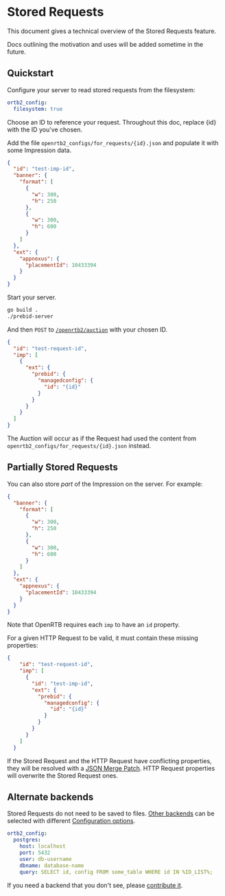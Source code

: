 # Stored Requests

This document gives a technical overview of the Stored Requests feature.

Docs outlining the motivation and uses will be added sometime in the future.

## Quickstart

Configure your server to read stored requests from the filesystem:

```yaml
ortb2_config:
  filesystem: true
```

Choose an ID to reference your request. Throughout this doc, replace {id} with the ID you've chosen.

Add the file `openrtb2_configs/for_requests/{id}.json` and populate it with some Impression data.

```json
{
  "id": "test-imp-id",
  "banner": {
    "format": [
      {
        "w": 300,
        "h": 250
      },
      {
        "w": 300,
        "h": 600
      }
    ]
  },
  "ext": {
    "appnexus": {
      "placementId": 10433394
    }
  }
}
```

Start your server.

```bash
go build .
./prebid-server
```

And then `POST` to [`/openrtb2/auction`](../endpoints/openrtb2/auction.md) with your chosen ID.

```json
{
  "id": "test-request-id",
  "imp": [
    {
      "ext": {
        "prebid": {
          "managedconfig": {
            "id": "{id}"
          }
        }
      }
    }
  ]
}
```

The Auction will occur as if the Request had used the content from `openrtb2_configs/for_requests/{id}.json` instead.

## Partially Stored Requests

You can also store _part_ of the Impression on the server. For example:

```json
{
  "banner": {
    "format": [
      {
        "w": 300,
        "h": 250
      },
      {
        "w": 300,
        "h": 600
      }
    ]
  },
  "ext": {
    "appnexus": {
      "placementId": 10433394
    }
  }
}
```

Note that OpenRTB requires each `imp` to have an `id` property.

For a given HTTP Request to be valid, it must contain these missing properties:

```json
{
    "id": "test-request-id",
    "imp": [
      {
        "id": "test-imp-id",
        "ext": {
          "prebid": {
            "managedconfig": {
              "id": "{id}"
            }
          }
        }
      }
    ]
  }
```

If the Stored Request and the HTTP Request have conflicting properties,
they will be resolved with a [JSON Merge Patch](https://tools.ietf.org/html/rfc7386).
HTTP Request properties will overwrite the Stored Request ones.

## Alternate backends

Stored Requests do not need to be saved to files. [Other backends](../../openrtb2_config/) can be selected
with different [Configuration options](configuration.yaml).

```yaml
ortb2_config:
  postgres:
    host: localhost
    port: 5432
    user: db-username
    dbname: database-name
    query: SELECT id, config FROM some_table WHERE id IN %ID_LIST%;
```

If you need a backend that you don't see, please [contribute it](contributing.md).
